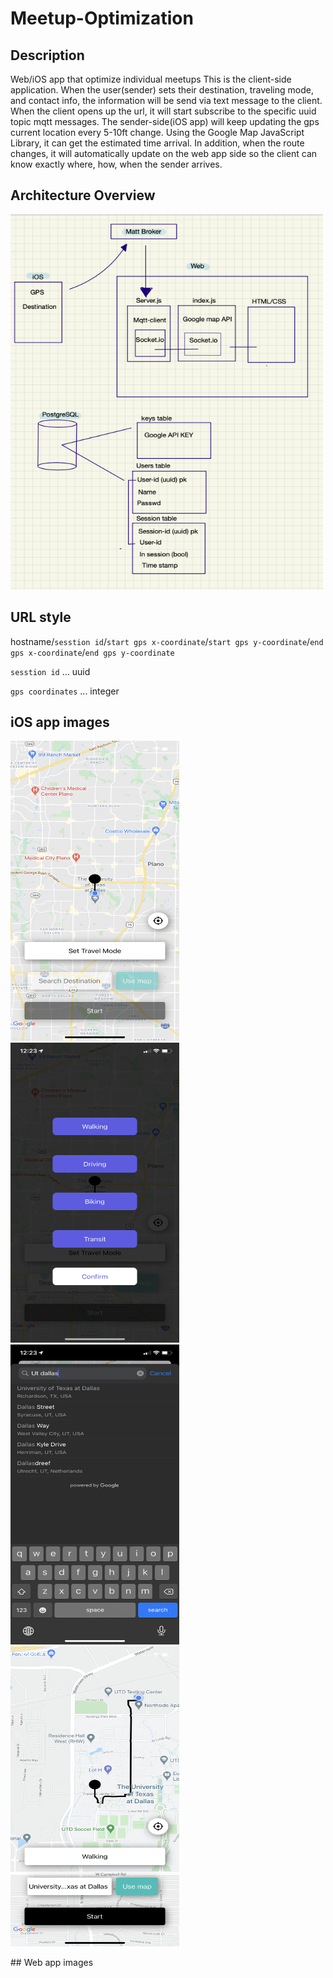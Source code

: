 # Meetup-Optimization

## Description
Web/iOS app that optimize individual meetups
This is the client-side application. When the user(sender) sets their destination, traveling mode, and contact info, the information will be send via text message to the client. When the client opens up the url, it will start subscribe to the specific uuid topic mqtt messages.
The sender-side(iOS app) will keep updating the gps current location every 5-10ft change. 
Using the Google Map JavaScript Library, it can get the estimated time arrival. In addition, when the route changes, it will automatically update on the web app side so the client can know exactly where, how, when the sender arrives.


## Architecture Overview
<img src="https://github.com/PugNorange/Meetup-Optimization/blob/main/documentation/architecture_overview.png" width="500" height="600">

## URL style
hostname/`sesstion id`/`start gps x-coordinate`/`start gps y-coordinate`/`end gps x-coordinate`/`end gps y-coordinate`

`sesstion id` ... uuid

`gps coordinates` ... integer

[Example]: http://localhost:3000/318c2f44-5d97-449e-8aef-416757103f10/33.001884/-96.764698/32.994522/-96.750272


## iOS app images
<p float="left">
<img src="https://github.com/PugNorange/Meetup-Optimization/blob/main/documentation/ios_screenshot1.png" width="270" height="480">
<img src="https://github.com/PugNorange/Meetup-Optimization/blob/main/documentation/ios_screenshot2.png" width="270" height="480">

<img src="https://github.com/PugNorange/Meetup-Optimization/blob/main/documentation/ios_screenshot3.png" width="270" height="480">
<img src="https://github.com/PugNorange/Meetup-Optimization/blob/main/documentation/ios_screenshot4.png" width="270" height="480">
</p>
## Web app images

